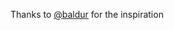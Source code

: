 Thanks to <span class="h-card" translate="no">[@<span>baldur</span>](https://toot.cafe/@baldur)</span> for the inspiration